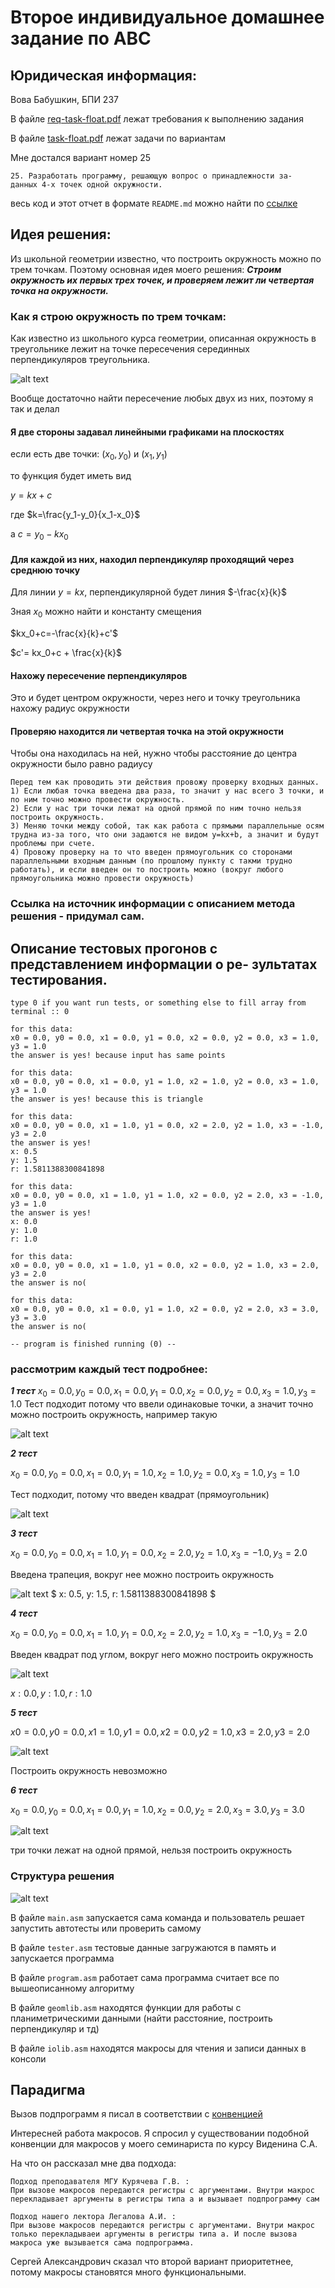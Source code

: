 # Второе индивидуальное домашнее задание по АВС

## Юридическая информация:

Вова Бабушкин, БПИ 237

В файле [req-task-float.pdf](req-task-float.pdf) лежат требования к выполнению задания

В файле [task-float.pdf](task-float.pdf) лежат задачи по вариантам

Мне достался вариант номер 25

```
25. Разработать программу, решающую вопрос о принадлежности за-
данных 4-х точек одной окружности.
```

весь код и этот отчет в формате ```README.md``` можно найти по [ссылке](https://github.com/Babushkin05/HSE-ABC-OS-course/tree/main/IDZ2)


## Идея решения:

Из школьной геометрии известно, что построить окружность можно по трем точкам. Поэтому основная идея моего решения: 
***Строим окружность их первых трех точек, и проверяем лежит ли четвертая точка на окружности.***


### Как я строю окружность по трем точкам:

Как известно из школьного курса геометрии, описанная окружность в треугольнике лежит на точке пересечения серединных перпендикуляров треугольника.

![alt text](assets/серперы.png)

Вообще достаточно найти пересечение любых двух из них, поэтому я так и делал

#### Я две стороны задавал линейными графиками на плоскостях

если есть две точки: $(x_0, y_0)$ и $(x_1, y_1)$

то функция будет иметь вид

$y=kx+c$

где $k=\frac{y_1-y_0}{x_1-x_0}$

а $c=y_0-kx_0$

#### Для каждой из них, находил перпендикуляр проходящий через среднюю точку

Для линии $y=kx$, перпендикулярной будет линия $-\frac{x}{k}$

Зная $x_0$ можно найти и константу смещения

$kx_0+c=-\frac{x}{k}+c'$

$c'= kx_0+c + \frac{x}{k}$

#### Нахожу пересечение перпендикуляров

Это и будет центром окружности, через него и точку треугольника нахожу радиус окружности 

#### Проверяю находится ли четвертая точка на этой окружности

Чтобы она находилась на ней, нужно чтобы расстояние до центра окружности было равно радиусу

```
Перед тем как проводить эти действия провожу проверку входных данных. 
1) Если любая точка введена два раза, то значит у нас всего 3 точки, и по ним точно можно провести окружность.
2) Если у нас три точки лежат на одной прямой по ним точно нельзя построить окружность.
3) Меняю точки между собой, так как работа с прямыми параллельные осям трудна из-за того, что они задаются не видом y=kx+b, а значит и будут проблемы при счете.
4) Провожу проверку на то что введен прямоугольник со сторонами параллельными входным данным (по прошлому пункту с такми трудно работать), и если введен он то построить можно (вокруг любого прямоугольника можно провести окружность)
```

### Ссылка на источник информации с описанием метода решения - придумал сам.

## Описание тестовых прогонов с представлением информации о ре- зультатах тестирования.

```
type 0 if you want run tests, or something else to fill array from terminal :: 0

for this data:
x0 = 0.0, y0 = 0.0, x1 = 0.0, y1 = 0.0, x2 = 0.0, y2 = 0.0, x3 = 1.0, y3 = 1.0
the answer is yes! because input has same points

for this data:
x0 = 0.0, y0 = 0.0, x1 = 0.0, y1 = 1.0, x2 = 1.0, y2 = 0.0, x3 = 1.0, y3 = 1.0
the answer is yes! because this is triangle

for this data:
x0 = 0.0, y0 = 0.0, x1 = 1.0, y1 = 0.0, x2 = 2.0, y2 = 1.0, x3 = -1.0, y3 = 2.0
the answer is yes!
x: 0.5
y: 1.5
r: 1.5811388300841898

for this data:
x0 = 0.0, y0 = 0.0, x1 = 1.0, y1 = 1.0, x2 = 0.0, y2 = 2.0, x3 = -1.0, y3 = 1.0
the answer is yes!
x: 0.0
y: 1.0
r: 1.0

for this data:
x0 = 0.0, y0 = 0.0, x1 = 1.0, y1 = 0.0, x2 = 0.0, y2 = 1.0, x3 = 2.0, y3 = 2.0
the answer is no(

for this data:
x0 = 0.0, y0 = 0.0, x1 = 0.0, y1 = 1.0, x2 = 0.0, y2 = 2.0, x3 = 3.0, y3 = 3.0
the answer is no(

-- program is finished running (0) --
```

### рассмотрим каждый тест подробнее:

***1 тест***
$x_0 = 0.0, y_0 = 0.0, x_1 = 0.0, y_1 = 0.0, x_2 = 0.0, y_2 = 0.0, x_3 = 1.0, y_3 = 1.0$
Тест подходит потому что ввели одинаковые точки, а значит точно можно построить окружность, например такую

![alt text](assets/test1.png)

***2 тест***

$x_0 = 0.0, y_0 = 0.0, x_1 = 0.0, y_1 = 1.0, x_2 = 1.0, y_2 = 0.0, x_3 = 1.0, y_3 = 1.0$

Тест подходит, потому что введен квадрат (прямоугольник)

![alt text](image.png)

***3 тест***

$x_0 = 0.0, y_0 = 0.0, x_1 = 1.0, y_1 = 0.0, x_2 = 2.0, y_2 = 1.0, x_3 = -1.0, y_3 = 2.0$

Введена трапеция, вокруг нее можно построить окружность

![alt text](assets/test3.png)
$
x: 0.5,
y: 1.5,
r: 1.5811388300841898
$

***4 тест***

$x_0 = 0.0, y_0 = 0.0, x_1 = 1.0, y_1 = 0.0, x_2 = 2.0, y_2 = 1.0, x_3 = -1.0, y_3 = 2.0$

Введен квадрат под углом, вокруг него можно построить окружность 

![alt text](assets/test4.png)

$x: 0.0,
y: 1.0,
r: 1.0$

***5 тест***

$x0 = 0.0, y0 = 0.0, x1 = 1.0, y1 = 0.0, x2 = 0.0, y2 = 1.0, x3 = 2.0, y3 = 2.0$

![alt text](assets/test5.png)

Построить окружность невозможно

***6 тест***

$x_0 = 0.0, y_0 = 0.0, x_1 = 0.0, y_1 = 1.0, x_2 = 0.0, y_2 = 2.0, x_3 = 3.0, y_3 = 3.0$

![alt text](assets/test6.png)

три точки лежат на одной прямой, нельзя построить окружность

### Структура решения

![alt text](assets/structure.png)

В файле ```main.asm``` запускается сама команда и пользователь решает запустить автотесты или проверить самому

В файле ```tester.asm``` тестовые данные загружаются в память и запускается программа

В файле ```program.asm``` работает сама программа считает все по вышеописанному алгоритму

В файле ```geomlib.asm``` находятся функции для работы с планиметрическими данными (найти расстояние, построить перпендикуляр и тд)

В файле ```iolib.asm``` находятся макросы для чтения и записи данных в консоли

## Парадигма

Вызов подпрограмм я писал в соответствии с [конвенцией](https://www.cs.sfu.ca/~ashriram/Courses/CS295/assets/notebooks/RISCV/RISCV_CALL.pdf)

Интересней работа макросов. Я спросил у существовании подобной конвенции для макросов у моего семинариста по курсу Виденина С.А.

На что он рассказал мне два подхода:

    Подход преподавателя МГУ Курячева Г.В. :
    При вызове макросов передаются регистры с аргументами. Внутри макрос перекладывает аргументы в регистры типа a и вызывает подпрограмму сам

    Подход нашего лектора Легалова А.И. :
    При вызове макросов передаются регистры с аргументами. Внутри макрос только перекладываеи аргументы в регистры типа а. И после вызова макроса уже вызывается сама подпрограмма.

Сергей Александрович сказал что второй вариант приоритетнее, потому макросы становятся много функциональными.